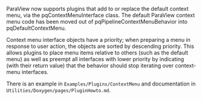 ParaView now supports plugins that add to or replace the default context menu,
via the pqContextMenuInterface class. The default ParaView context menu code
has been moved out of pqPipelineContextMenuBehavior into pqDefaultContextMenu.

Context menu interface objects have a priority; when preparing a menu in
response to user action, the objects are sorted by descending priority.
This allows plugins to place menu items relative to others (such as the
default menu) as well as preempt all interfaces with lower priority by
indicating (with their return value) that the behavior should stop iterating
over context-menu interfaces.

There is an example in `Examples/Plugins/ContextMenu` and documentation
in `Utilities/Doxygen/pages/PluginHowto.md`.
